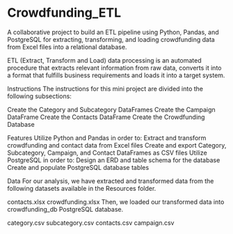 # Crowdfunding_ETL


A collaborative project to build an ETL pipeline using Python, Pandas, and PostgreSQL for extracting, transforming, and loading crowdfunding data from Excel files into a relational database.

ETL (Extract, Transform and Load) data processing is an automated procedure that extracts relevant information from raw data, converts it into a format that fulfills business requirements and loads it into a target system.


Instructions
The instructions for this mini project are divided into the following subsections:

Create the Category and Subcategory DataFrames
Create the Campaign DataFrame
Create the Contacts DataFrame
Create the Crowdfunding Database


Features
Utilize Python and Pandas in order to:
Extract and transform crowdfunding and contact data from Excel files
Create and export Category, Subcategory, Campaign, and Contact DataFrames as CSV files
Utilize PostgreSQL in order to:
Design an ERD and table schema for the database
Create and populate PostgreSQL database tables


Data
For our analysis, we have extracted and transformed data from the following datasets available in the Resources folder.

contacts.xlsx
crowdfunding.xlsx
Then, we loaded our transformed data into crowdfunding_db PostgreSQL database.

category.csv
subcategory.csv
contacts.csv
campaign.csv
